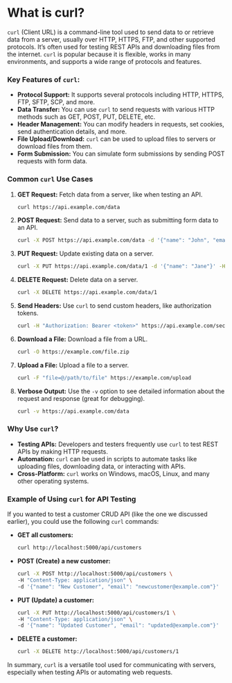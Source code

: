 # What is curl?

`curl` (Client URL) is a command-line tool used to send data to or retrieve data from a server, usually over HTTP, HTTPS, FTP, and other supported protocols. It’s often used for testing REST APIs and downloading files from the internet. `curl` is popular because it is flexible, works in many environments, and supports a wide range of protocols and features.

### Key Features of `curl`:

- **Protocol Support:** It supports several protocols including HTTP, HTTPS, FTP, SFTP, SCP, and more.
- **Data Transfer:** You can use `curl` to send requests with various HTTP methods such as GET, POST, PUT, DELETE, etc.
- **Header Management:** You can modify headers in requests, set cookies, send authentication details, and more.
- **File Upload/Download:** `curl` can be used to upload files to servers or download files from them.
- **Form Submission:** You can simulate form submissions by sending POST requests with form data.

### Common `curl` Use Cases

1. **GET Request:**
   Fetch data from a server, like when testing an API.

   ```bash
   curl https://api.example.com/data
   ```

2. **POST Request:**
   Send data to a server, such as submitting form data to an API.

   ```bash
   curl -X POST https://api.example.com/data -d '{"name": "John", "email": "john@example.com"}' -H "Content-Type: application/json"
   ```

3. **PUT Request:**
   Update existing data on a server.

   ```bash
   curl -X PUT https://api.example.com/data/1 -d '{"name": "Jane"}' -H "Content-Type: application/json"
   ```

4. **DELETE Request:**
   Delete data on a server.

   ```bash
   curl -X DELETE https://api.example.com/data/1
   ```

5. **Send Headers:**
   Use `curl` to send custom headers, like authorization tokens.

   ```bash
   curl -H "Authorization: Bearer <token>" https://api.example.com/secure-data
   ```

6. **Download a File:**
   Download a file from a URL.

   ```bash
   curl -O https://example.com/file.zip
   ```

7. **Upload a File:**
   Upload a file to a server.

   ```bash
   curl -F "file=@/path/to/file" https://example.com/upload
   ```

8. **Verbose Output:**
   Use the `-v` option to see detailed information about the request and response (great for debugging).

   ```bash
   curl -v https://api.example.com/data
   ```

### Why Use `curl`?

- **Testing APIs:** Developers and testers frequently use `curl` to test REST APIs by making HTTP requests.
- **Automation:** `curl` can be used in scripts to automate tasks like uploading files, downloading data, or interacting with APIs.
- **Cross-Platform:** `curl` works on Windows, macOS, Linux, and many other operating systems.

### Example of Using `curl` for API Testing

If you wanted to test a customer CRUD API (like the one we discussed earlier), you could use the following `curl` commands:

- **GET all customers:**

  ```bash
  curl http://localhost:5000/api/customers
  ```

- **POST (Create) a new customer:**

  ```bash
  curl -X POST http://localhost:5000/api/customers \
  -H "Content-Type: application/json" \
  -d '{"name": "New Customer", "email": "newcustomer@example.com"}'
  ```

- **PUT (Update) a customer:**

  ```bash
  curl -X PUT http://localhost:5000/api/customers/1 \
  -H "Content-Type: application/json" \
  -d '{"name": "Updated Customer", "email": "updated@example.com"}'
  ```

- **DELETE a customer:**

  ```bash
  curl -X DELETE http://localhost:5000/api/customers/1
  ```

In summary, `curl` is a versatile tool used for communicating with servers, especially when testing APIs or automating web requests.
